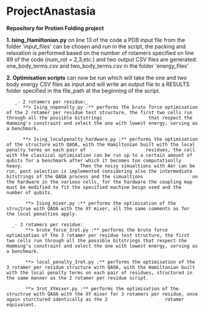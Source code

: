 # ProjectAnastasia

**Repository for Protien Folding project**

**1. Ising_Hamiltonian.py**
      on line 13 of the code a PDB input file from the folder 'input_files' can be chosen and run in the script, the packing and relaxation is performed based on the number of            rotamers specified on line 89 of the code (num_rot = 2,3,etc.) and two output CSV files are generated: one_body_terms.csv and two_body_terms.csv in the folder 'energy_files'

**2. Optimisation scripts** can now be run which will take the one and two body energy CSV files as input and will write an output file to a RESULTS folder specified in the file_path at the beginning of the script.

       _- 2 rotamers per residue:_
          **> Ising_nopenalty.py :** performs the brute force optimisation of the 2 rotamer per residue test structure, the first two cells run through all the possible bitstrings                 that respect the Hamming's constraint and select the one with lowest energy, serving as a benchmark.
          
          **> Ising_localpenalty_hardware.py :** performs the optimisation of the structure with QAOA, with the Hamiltonian built with the local penalty terms on each pair of                      residues, the cell with the classical optimisation can be run up to a certain amount of qubits for a benchmark after which it becomes too computationlly heavy.                     Then the noisy simualtions with Aer can be run, post selection is implemented considering also the intermediate bitstrings of the QAOA process and the simualtions                  on the hardware in the various cells, for the hardware the coupling map must be modified to fit the specified machine beign used and the number of qubits.
          
           **> Ising_mixer.py :** performs the optimisation of the structrue with QAOA with the XY mixer, all the same comments as for the local penalties apply.
           
      _- 3 rotamers per residue:_
           **> brute_force_3rot.py :** performs the brute force optimisation of the 3 rotamer per residue test structure, the first two cells run through all the possible bitstrings that respect the Hamming's constraint and select the one with lowest energy, serving as a benchmark.
           
           **> local_penalty_3rot.py :** performs the optimisation of the 3 rotamer per residue structure with QAOA, with the Hamiltonian built with the local penalty terms on each pair of residues, structured in the same manner as the 2 rotamer per residue script.
           
           **> 3rot_XYmixer.py :** performs the optimisation of the structrue with QAOA with the XY mixer for 3 rotamers per residue, once again sturctured identically as the 2                     rotamer equivalent.
